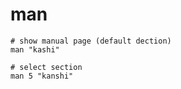 # man

```shell
# show manual page (default dection)
man "kashi"

# select section
man 5 "kanshi"
```
